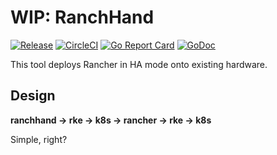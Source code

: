 # WIP: RanchHand

[![Release](https://img.shields.io/github/release/dominodatalab/ranchhand.svg)](https://github.com/dominodatalab/ranchhand/releases/latest)
[![CircleCI](https://img.shields.io/circleci/project/github/dominodatalab/ranchhand/master.svg)](https://img.shields.io/circleci/project/github/dominodatalab/ranchhand/master.svg)
[![Go Report Card](https://goreportcard.com/badge/github.com/dominodatalab/ranchhand)](https://goreportcard.com/report/github.com/dominodatalab/ranchhand)
[![GoDoc](https://godoc.org/github.com/dominodatalab/ranchhand?status.svg)](https://godoc.org/github.com/dominodatalab/ranchhand)

This tool deploys Rancher in HA mode onto existing hardware.

## Design

**ranchhand -> rke -> k8s -> rancher -> rke -> k8s**

Simple, right?
